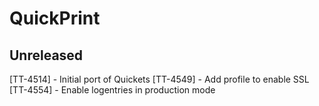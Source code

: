 # QuickPrint

## Unreleased

[TT-4514] - Initial port of Quickets
[TT-4549] - Add profile to enable SSL
[TT-4554] - Enable logentries in production mode
